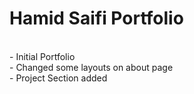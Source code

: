 # Hamid Saifi Portfolio
<br>
- Initial Portfolio <br>
- Changed some layouts on about page
<br>
- Project Section added
